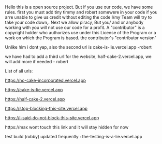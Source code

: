 Hello this is a open source project. But if you use our code, we have some rules. first you must add tiny timmy and robert somewere in your code if you arre unable to give us credit without editing the code I/my Team will try to take your code down,. Next we allow piracy, But you/ and or anybody working with you will not use our code for a profit.
A "contributor" is a copyright holder who authorizes use under this License of the Program or a work on which the Program is based. the contributor's "contributor version"

Unlike him i dont yap, also the second url is cake-is-lie.vercel.app   -robert

we have had to add a third url for the website, half-cake-2.vercel.app, we will add more if needed -  robert

List of all urls:

https://no-cake-incorporated.vercel.app

https://cake-is-lie.vercel.app

https://half-cake-2.vercel.app

https://stop-blocking-this-site.vercel.app

https://i-said-do-not-block-this-site.vercel.app

https://max wont touch this link and it will stay hidden for now

test build (robby)  updated frequently : the-testing-is-a-lie.vercel.app

